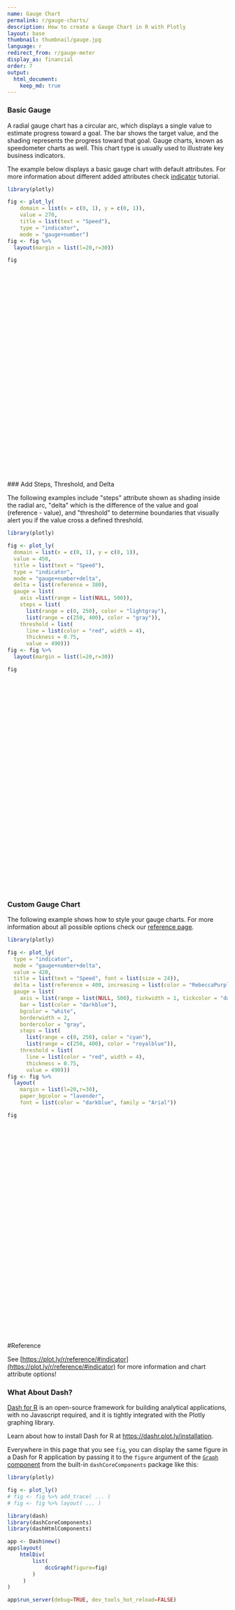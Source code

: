 ```yaml
---
name: Gauge Chart
permalink: r/gauge-charts/
description: How to create a Gauge Chart in R with Plotly
layout: base
thumbnail: thumbnail/gauge.jpg
language: r
redirect_from: r/gauge-meter
display_as: financial
order: 7
output:
  html_document:
    keep_md: true
---
```



### Basic Gauge

  A radial gauge chart has a circular arc, which displays a single value to estimate progress toward a goal.
  The bar shows the target value, and the shading represents the progress toward that goal. Gauge charts, known as
  speedometer charts as well. This chart type is usually used to illustrate key business indicators.

  The example below displays a basic gauge chart with default attributes. For more information about different added attributes check [indicator](https://plot.ly/r/indicator/) tutorial.


```r
library(plotly)

fig <- plot_ly(
    domain = list(x = c(0, 1), y = c(0, 1)),
    value = 270,
    title = list(text = "Speed"),
    type = "indicator",
    mode = "gauge+number") 
fig <- fig %>%
  layout(margin = list(l=20,r=30))

fig
```

<div id="htmlwidget-3672544ca731eca6545a" style="width:672px;height:480px;" class="plotly html-widget"></div>
<script type="application/json" data-for="htmlwidget-3672544ca731eca6545a">{"x":{"visdat":{"4a3048300ed8":["function () ","plotlyVisDat"]},"cur_data":"4a3048300ed8","attrs":{"4a3048300ed8":{"domain":{"x":[0,1],"y":[0,1]},"value":270,"title":{"text":"Speed"},"mode":"gauge+number","alpha_stroke":1,"sizes":[10,100],"spans":[1,20],"type":"indicator"}},"layout":{"margin":{"b":40,"l":20,"t":25,"r":30},"hovermode":"closest","showlegend":false},"source":"A","config":{"showSendToCloud":false},"data":[{"domain":{"x":[0,1],"y":[0,1]},"value":270,"title":{"text":"Speed"},"mode":"gauge+number","type":"indicator","frame":null}],"highlight":{"on":"plotly_click","persistent":false,"dynamic":false,"selectize":false,"opacityDim":0.2,"selected":{"opacity":1},"debounce":0},"shinyEvents":["plotly_hover","plotly_click","plotly_selected","plotly_relayout","plotly_brushed","plotly_brushing","plotly_clickannotation","plotly_doubleclick","plotly_deselect","plotly_afterplot","plotly_sunburstclick"],"base_url":"https://plot.ly"},"evals":[],"jsHooks":[]}</script>
### Add Steps, Threshold, and Delta

The following examples include "steps" attribute shown as shading inside the radial arc, "delta" which is the
  difference of the value and goal (reference - value), and "threshold" to determine boundaries that visually alert you if the value cross a defined threshold.


```r
library(plotly)

fig <- plot_ly(
  domain = list(x = c(0, 1), y = c(0, 1)),
  value = 450,
  title = list(text = "Speed"),
  type = "indicator",
  mode = "gauge+number+delta",
  delta = list(reference = 380),
  gauge = list(
    axis =list(range = list(NULL, 500)),
    steps = list(
      list(range = c(0, 250), color = "lightgray"),
      list(range = c(250, 400), color = "gray")),
    threshold = list(
      line = list(color = "red", width = 4),
      thickness = 0.75,
      value = 490))) 
fig <- fig %>%
  layout(margin = list(l=20,r=30))

fig
```

<div id="htmlwidget-30b8c426b4852f0ec1e8" style="width:672px;height:480px;" class="plotly html-widget"></div>
<script type="application/json" data-for="htmlwidget-30b8c426b4852f0ec1e8">{"x":{"visdat":{"4a30794ffd90":["function () ","plotlyVisDat"]},"cur_data":"4a30794ffd90","attrs":{"4a30794ffd90":{"domain":{"x":[0,1],"y":[0,1]},"value":450,"title":{"text":"Speed"},"mode":"gauge+number+delta","delta":{"reference":380},"gauge":{"axis":{"range":[null,500]},"steps":[{"range":[0,250],"color":"lightgray"},{"range":[250,400],"color":"gray"}],"threshold":{"line":{"color":"red","width":4},"thickness":0.75,"value":490}},"alpha_stroke":1,"sizes":[10,100],"spans":[1,20],"type":"indicator"}},"layout":{"margin":{"b":40,"l":20,"t":25,"r":30},"hovermode":"closest","showlegend":false},"source":"A","config":{"showSendToCloud":false},"data":[{"domain":{"x":[0,1],"y":[0,1]},"value":450,"title":{"text":"Speed"},"mode":"gauge+number+delta","delta":{"reference":380},"gauge":{"axis":{"range":[[],500]},"steps":[{"range":[0,250],"color":"lightgray"},{"range":[250,400],"color":"gray"}],"threshold":{"line":{"color":"red","width":4},"thickness":0.75,"value":490}},"type":"indicator","frame":null}],"highlight":{"on":"plotly_click","persistent":false,"dynamic":false,"selectize":false,"opacityDim":0.2,"selected":{"opacity":1},"debounce":0},"shinyEvents":["plotly_hover","plotly_click","plotly_selected","plotly_relayout","plotly_brushed","plotly_brushing","plotly_clickannotation","plotly_doubleclick","plotly_deselect","plotly_afterplot","plotly_sunburstclick"],"base_url":"https://plot.ly"},"evals":[],"jsHooks":[]}</script>

### Custom Gauge Chart
The following example shows how to style your gauge charts. For more information about all possible options check our [reference page](https://plot.ly/r/reference/#indicator).


```r
library(plotly)

fig <- plot_ly(
  type = "indicator",
  mode = "gauge+number+delta",
  value = 420,
  title = list(text = "Speed", font = list(size = 24)),
  delta = list(reference = 400, increasing = list(color = "RebeccaPurple")),
  gauge = list(
    axis = list(range = list(NULL, 500), tickwidth = 1, tickcolor = "darkblue"),
    bar = list(color = "darkblue"),
    bgcolor = "white",
    borderwidth = 2,
    bordercolor = "gray",
    steps = list(
      list(range = c(0, 250), color = "cyan"),
      list(range = c(250, 400), color = "royalblue")),
    threshold = list(
      line = list(color = "red", width = 4),
      thickness = 0.75,
      value = 490))) 
fig <- fig %>%
  layout(
    margin = list(l=20,r=30),
    paper_bgcolor = "lavender",
    font = list(color = "darkblue", family = "Arial"))

fig
```

<div id="htmlwidget-3e5a8dbd28f9797a6294" style="width:672px;height:480px;" class="plotly html-widget"></div>
<script type="application/json" data-for="htmlwidget-3e5a8dbd28f9797a6294">{"x":{"visdat":{"4a305dcdd62b":["function () ","plotlyVisDat"]},"cur_data":"4a305dcdd62b","attrs":{"4a305dcdd62b":{"mode":"gauge+number+delta","value":420,"title":{"text":"Speed","font":{"size":24}},"delta":{"reference":400,"increasing":{"color":"RebeccaPurple"}},"gauge":{"axis":{"range":[null,500],"tickwidth":1,"tickcolor":"darkblue"},"bar":{"color":"darkblue"},"bgcolor":"white","borderwidth":2,"bordercolor":"gray","steps":[{"range":[0,250],"color":"cyan"},{"range":[250,400],"color":"royalblue"}],"threshold":{"line":{"color":"red","width":4},"thickness":0.75,"value":490}},"alpha_stroke":1,"sizes":[10,100],"spans":[1,20],"type":"indicator"}},"layout":{"margin":{"b":40,"l":20,"t":25,"r":30},"paper_bgcolor":"lavender","font":{"color":"darkblue","family":"Arial"},"hovermode":"closest","showlegend":false},"source":"A","config":{"showSendToCloud":false},"data":[{"mode":"gauge+number+delta","value":420,"title":{"text":"Speed","font":{"size":24}},"delta":{"reference":400,"increasing":{"color":"RebeccaPurple"}},"gauge":{"axis":{"range":[[],500],"tickwidth":1,"tickcolor":"darkblue"},"bar":{"color":"darkblue"},"bgcolor":"white","borderwidth":2,"bordercolor":"gray","steps":[{"range":[0,250],"color":"cyan"},{"range":[250,400],"color":"royalblue"}],"threshold":{"line":{"color":"red","width":4},"thickness":0.75,"value":490}},"type":"indicator","frame":null}],"highlight":{"on":"plotly_click","persistent":false,"dynamic":false,"selectize":false,"opacityDim":0.2,"selected":{"opacity":1},"debounce":0},"shinyEvents":["plotly_hover","plotly_click","plotly_selected","plotly_relayout","plotly_brushed","plotly_brushing","plotly_clickannotation","plotly_doubleclick","plotly_deselect","plotly_afterplot","plotly_sunburstclick"],"base_url":"https://plot.ly"},"evals":[],"jsHooks":[]}</script>

#Reference

See [https://plot.ly/r/reference/#indicator](https://plot.ly/r/reference/#indicator) for more information and chart attribute options!

### What About Dash?

[Dash for R](https://dashr.plot.ly/) is an open-source framework for building analytical applications, with no Javascript required, and it is tightly integrated with the Plotly graphing library. 

Learn about how to install Dash for R at https://dashr.plot.ly/installation.

Everywhere in this page that you see `fig`, you can display the same figure in a Dash for R application by passing it to the `figure` argument of the [`Graph` component](https://dashr.plot.ly/dash-core-components/graph) from the built-in `dashCoreComponents` package like this:


```r
library(plotly)

fig <- plot_ly() 
# fig <- fig %>% add_trace( ... )
# fig <- fig %>% layout( ... ) 

library(dash)
library(dashCoreComponents)
library(dashHtmlComponents)

app <- Dash$new()
app$layout(
    htmlDiv(
        list(
            dccGraph(figure=fig) 
        )
     )
)

app$run_server(debug=TRUE, dev_tools_hot_reload=FALSE)
```
